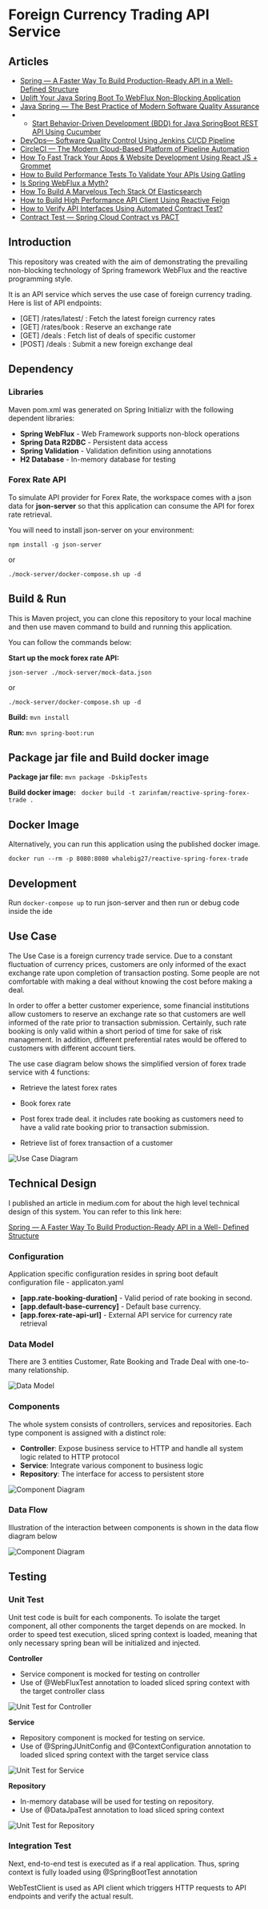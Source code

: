 
# Foreign Currency Trading API Service

## Articles

- [Spring — A Faster Way To Build Production-Ready API in a Well- Defined Structure](https://medium.com/dev-genius/spring-a-faster-way-to-build-production-ready-api-in-a-well-defined-structure-5b1730fa81dd)
- [Uplift Your Java Spring Boot To WebFlux Non-Blocking Application](https://blog.devgenius.io/uplift-your-java-spring-boot-to-webflux-non-blocking-application-7b207999e669)
- [Java Spring — The Best Practice of Modern Software Quality Assurance](https://blog.devgenius.io/java-spring-the-best-practice-of-modern-software-quality-assurance-e5aa66466627)
- - [Start Behavior-Driven Development (BDD) for Java SpringBoot REST API Using Cucumber](https://blog.devgenius.io/start-behavior-driven-development-bdd-for-java-springboot-rest-api-using-cucumber-f6b1754d93b1)
- [DevOps— Software Quality Control Using Jenkins CI/CD Pipeline](https://blog.devgenius.io/devops-software-quality-control-using-jenkins-ci-cd-pipeline-373ade18d738)
- [CircleCI — The Modern Cloud-Based Platform of Pipeline Automation](https://blog.devgenius.io/circleci-the-modern-cloud-based-platform-of-pipeline-automation-a5b293c9e171)
- [How To Fast Track Your Apps & Website Development Using React JS + Grommet](https://blog.devgenius.io/how-to-fast-track-your-apps-website-development-using-react-js-grommet-b54b1353a3e1)
- [How to Build Performance Tests To Validate Your APIs Using Gatling](https://medium.com/@gavinklfong/how-to-build-performance-tests-to-validate-your-apis-using-gatling-b91adaf08222)
- [Is Spring WebFlux a Myth?](https://blog.devgenius.io/is-spring-webflux-a-myth-4526c2f92413)
- [How To Build A Marvelous Tech Stack Of Elasticsearch](https://blog.devgenius.io/how-to-build-a-marvelous-tech-stack-of-elasticsearch-798bae89b13c)
- [How to Build High Performance API Client Using Reactive Feign](https://blog.devgenius.io/how-to-build-high-performance-api-client-using-reactive-feign-bae4b5053d12)
- [How to Verify API Interfaces Using Automated Contract Test?](https://blog.devgenius.io/how-to-verify-api-interfaces-using-automated-contract-test-7002cce5a306)
- [Contract Test — Spring Cloud Contract vs PACT](https://medium.com/dev-genius/contract-test-spring-cloud-contract-vs-pact-420450f20429)

## Introduction

This repository was created with the aim of demonstrating the prevailing non-blocking technology of Spring framework WebFlux and the reactive programming style.

It is an API service which serves the use case of foreign currency trading. Here is list of API endpoints:

- [GET] /rates/latest/<currency>  : Fetch the latest foreign currency rates
- [GET] /rates/book : Reserve an exchange rate
- [GET] /deals : Fetch list of deals of specific customer
- [POST] /deals : Submit a new foreign exchange deal

## Dependency

### Libraries

Maven pom.xml was generated on Spring Initializr with the following dependent libraries:

- **Spring WebFlux** - Web Framework supports non-block operations
- **Spring Data R2DBC** - Persistent data access
- **Spring Validation** - Validation definition using annotations
- **H2 Database** - In-memory database for testing

### Forex Rate API

To simulate API provider for Forex Rate, the workspace comes with a json data for **json-server** so that this application can consume the API for forex rate retrieval.

You will need to install json-server on your environment:

`npm install -g json-server`

or 

`./mock-server/docker-compose.sh up -d`


## Build & Run
	
This is Maven project, you can clone this repository to your local machine and then use maven command to build and running this application.

You can follow the commands below:

**Start up the mock forex rate API:**

`json-server ./mock-server/mock-data.json` 

or

`./mock-server/docker-compose.sh up -d`

**Build:**
`mvn install`

**Run:**
`mvn spring-boot:run`

## Package jar file and Build docker image
**Package jar file:**
`mvn package -DskipTests`

**Build docker image:**
` docker build -t zarinfam/reactive-spring-forex-trade .`


## Docker Image

Alternatively, you can run this application using the published docker image.

`docker run --rm -p 8080:8080 whalebig27/reactive-spring-forex-trade`
	
## Development

Run `docker-compose up` to run json-server and then run or debug code inside the ide

## Use Case


The Use Case is a foreign currency trade service. Due to a constant fluctuation of currency prices, customers are only informed of the exact exchange rate upon completion of transaction posting. Some people are not comfortable with making a deal without knowing the cost before making a deal. 

In order to offer a better customer experience, some financial institutions allow customers to reserve an exchange rate so that customers are well informed of the rate prior to transaction submission. Certainly, such rate booking is only valid within a short period of time for sake of risk management. In addition, different preferential rates would be offered to customers with different account tiers.

The use case diagram below shows the simplified version of forex trade service with 4 functions:

- Retrieve the latest forex rates

- Book forex rate

- Post forex trade deal. it includes rate booking as customers need to have a valid rate booking prior to transaction submission.

- Retrieve list of forex transaction of a customer


![Use Case Diagram](https://raw.githubusercontent.com/gavinklfong/reactive-spring-forex-trade/master/blob/Use_Case.jpg)


## Technical Design

I published an article in medium.com for about the high level technical design of this system. You can refer to this link here:

[Spring — A Faster Way To Build Production-Ready API in a Well- Defined Structure](https://medium.com/dev-genius/spring-a-faster-way-to-build-production-ready-api-in-a-well-defined-structure-5b1730fa81dd)

### Configuration

Application specific configuration resides in spring boot default configuration file - applicaton.yaml

- **[app.rate-booking-duration]** - Valid period of rate booking in second.
- **[app.default-base-currency]** - Default base currency.
- **[app.forex-rate-api-url]** - External API service for currency rate retrieval

### Data Model

There are 3 entities Customer, Rate Booking and Trade Deal with one-to-many relationship.

![Data Model](https://raw.githubusercontent.com/gavinklfong/reactive-spring-forex-trade/master/blob/Data_Model.jpg?raw=true)


### Components

The whole system consists of controllers, services and repositories. Each type component is assigned with a distinct role:

- **Controller**:  Expose business service to HTTP and handle all system logic related to HTTP protocol
- **Service**: Integrate various component to business logic
- **Repository**: The interface for access to persistent store


![Component Diagram](https://raw.githubusercontent.com/gavinklfong/reactive-spring-forex-trade/master/blob/Component.jpg?raw=true)


### Data Flow

Illustration of the interaction between components is shown in the data flow diagram below

![Component Diagram](https://raw.githubusercontent.com/gavinklfong/reactive-spring-forex-trade/master/blob/Activity-Forex_Deal.jpg?raw=true)


## Testing

### Unit Test

Unit test code is built for each components. To isolate the target component, all other components the target depends on are mocked. In order to speed test execution, sliced spring context is loaded, meaning that only necessary spring bean will be initialized and injected.

**Controller**

- Service component is mocked for testing on controller
- Use of @WebFluxTest annotation to loaded sliced spring context with the target controller class

![Unit Test for Controller](https://raw.githubusercontent.com/gavinklfong/reactive-spring-forex-trade/master/blob/Testing-Unit_Test-Controller.jpg?raw=true)

**Service**

- Repository component is mocked for testing on service.
- Use of @SpringJUnitConfig and @ContextConfiguration annotation to loaded sliced spring context with the target service class

![Unit Test for Service](https://raw.githubusercontent.com/gavinklfong/reactive-spring-forex-trade/master/blob/Testing-Unit_Test-Service.jpg?raw=true)

**Repository**

- In-memory database will be used for testing on repository. 
- Use of @DataJpaTest annotation to load sliced spring context

![Unit Test for Repository](https://raw.githubusercontent.com/gavinklfong/reactive-spring-forex-trade/master/blob/Testing-Unit_Test-Repository.jpg?raw=true)


### Integration Test

Next, end-to-end test is executed as if a real application. Thus, spring context is fully loaded using @SpringBootTest annotation

WebTestClient is used as API client which triggers HTTP requests to API endpoints and verify the actual result.

